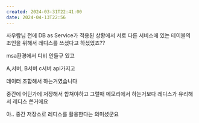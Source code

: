 ```yaml
---
created: 2024-03-31T22:41:00
date: 2024-04-13T22:56
---
```

사우람님 전에 DB as Service가 적용된 상황에서 서로 다른 서비스에 있는 테이블의 조인을 위해서 레디스를 쓰셨다고 하셨었죠??

msa환경에서 디비 안들구 있고

A,서버, B서버 c서버 api가지고

데이터 조합해서 하는거였습니다

중간에 어딘가에 저장해서 합쳐야하고 그럴때 메모리에서 하는거보다 레디스가 유리해서 레디스 쓴거에요

아.. 중간 저장소로 레디스를 활용한다는 의미셨군요